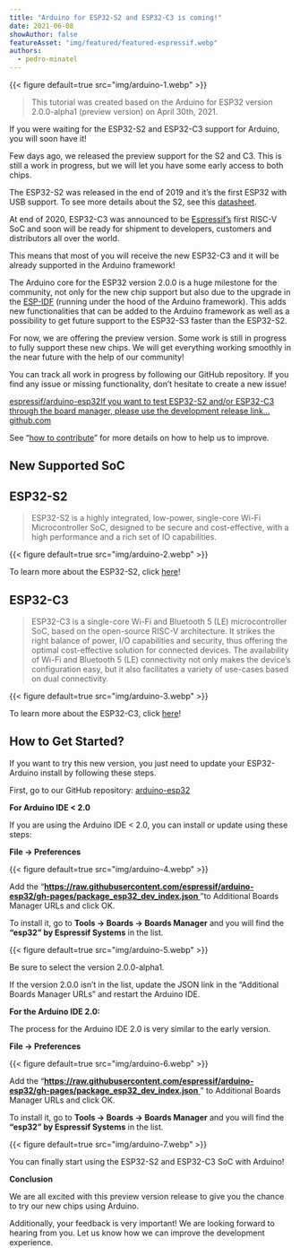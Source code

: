 ```yaml
---
title: "Arduino for ESP32-S2 and ESP32-C3 is coming!"
date: 2021-06-08
showAuthor: false
featureAsset: "img/featured/featured-espressif.webp"
authors:
  - pedro-minatel
---
```

{{< figure
    default=true
    src="img/arduino-1.webp"
    >}}

> This tutorial was created based on the Arduino for ESP32 version 2.0.0-alpha1 (preview version) on April 30th, 2021.

If you were waiting for the ESP32-S2 and ESP32-C3 support for Arduino, you will soon have it!

Few days ago, we released the preview support for the S2 and C3. This is still a work in progress, but we will let you have some early access to both chips.

The ESP32-S2 was released in the end of 2019 and it’s the first ESP32 with USB support. To see more details about the S2, see this [datasheet](https://www.espressif.com/sites/default/files/documentation/esp32-s2_datasheet_en.pdf).

At end of 2020, ESP32-C3 was announced to be [Espressif’s](https://www.espressif.com) first RISC-V SoC and soon will be ready for shipment to developers, customers and distributors all over the world.

This means that most of you will receive the new ESP32-C3 and it will be already supported in the Arduino framework!

The Arduino core for the ESP32 version 2.0.0 is a huge milestone for the community, not only for the new chip support but also due to the upgrade in the [ESP-IDF](https://idf.espressif.com/) (running under the hood of the Arduino framework). This adds new functionalities that can be added to the Arduino framework as well as a possibility to get future support to the ESP32-S3 faster than the ESP32-S2.

For now, we are offering the preview version. Some work is still in progress to fully support these new chips. We will get everything working smoothly in the near future with the help of our community!

You can track all work in progress by following our GitHub repository. If you find any issue or missing functionality, don’t hesitate to create a new issue!

[espressif/arduino-esp32If you want to test ESP32-S2 and/or ESP32-C3 through the board manager, please use the development release link…github.com](https://github.com/espressif/arduino-esp32?source=post_page-----f36d79967eb8--------------------------------)

See “[how to contribute](https://github.com/espressif/arduino-esp32/blob/master/CONTRIBUTING.rst)” for more details on how to help us to improve.

## New Supported SoC

## ESP32-S2

> ESP32-S2 is a highly integrated, low-power, single-core Wi-Fi Microcontroller SoC, designed to be secure and cost-effective, with a high performance and a rich set of IO capabilities.

{{< figure
    default=true
    src="img/arduino-2.webp"
    >}}

To learn more about the ESP32-S2, click [here](https://www.espressif.com/en/products/socs/esp32-s2)!

## ESP32-C3

> ESP32-C3 is a single-core Wi-Fi and Bluetooth 5 (LE) microcontroller SoC, based on the open-source RISC-V architecture. It strikes the right balance of power, I/O capabilities and security, thus offering the optimal cost-effective solution for connected devices. The availability of Wi-Fi and Bluetooth 5 (LE) connectivity not only makes the device’s configuration easy, but it also facilitates a variety of use-cases based on dual connectivity.

{{< figure
    default=true
    src="img/arduino-3.webp"
    >}}

To learn more about the ESP32-C3, click [here](https://www.espressif.com/en/products/socs/esp32-c3)!

## How to Get Started?

If you want to try this new version, you just need to update your ESP32-Arduino install by following these steps.

First, go to our GitHub repository: [arduino-esp32](https://github.com/espressif/arduino-esp32)

__For Arduino IDE < 2.0__ 

If you are using the Arduino IDE < 2.0, you can install or update using these steps:

__File → Preferences__ 

{{< figure
    default=true
    src="img/arduino-4.webp"
    >}}

Add the “[__https://raw.githubusercontent.com/espressif/arduino-esp32/gh-pages/package_esp32_dev_index.json__ ](https://raw.githubusercontent.com/espressif/arduino-esp32/gh-pages/package_esp32_dev_index.json)”to Additional Boards Manager URLs and click OK.

To install it, go to __Tools → Boards → Boards Manager__  and you will find the __“esp32” by Espressif Systems__  in the list.

{{< figure
    default=true
    src="img/arduino-5.webp"
    >}}

Be sure to select the version 2.0.0-alpha1.

If the version 2.0.0 isn’t in the list, update the JSON link in the “Additional Boards Manager URLs” and restart the Arduino IDE.

__For the Arduino IDE 2.0:__ 

The process for the Arduino IDE 2.0 is very similar to the early version.

__File → Preferences__ 

{{< figure
    default=true
    src="img/arduino-6.webp"
    >}}

Add the “[__https://raw.githubusercontent.com/espressif/arduino-esp32/gh-pages/package_esp32_dev_index.json__ ](https://raw.githubusercontent.com/espressif/arduino-esp32/gh-pages/package_esp32_dev_index.json)” to Additional Boards Manager URLs and click OK.

To install it, go to __Tools → Boards → Boards Manager__  and you will find the __“esp32” by Espressif Systems__  in the list.

{{< figure
    default=true
    src="img/arduino-7.webp"
    >}}

You can finally start using the ESP32-S2 and ESP32-C3 SoC with Arduino!

__Conclusion__ 

We are all excited with this preview version release to give you the chance to try our new chips using Arduino.

Additionally, your feedback is very important! We are looking forward to hearing from you. Let us know how we can improve the development experience.
